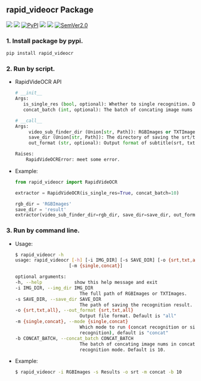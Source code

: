 ## rapid_videocr Package
<p align="left">
    <a href=""><img src="https://img.shields.io/badge/Python->=3.7,<=3.10-aff.svg"></a>
    <a href=""><img src="https://img.shields.io/badge/OS-Linux%2C%20Win%2C%20Mac-pink.svg"></a>
    <a href="https://pypi.org/project/rapid-videocr/"><img alt="PyPI" src="https://img.shields.io/pypi/v/rapid_videocr"></a>
    <a href="https://github.com/SWHL/RapidVideOCR/stargazers"><img src="https://img.shields.io/github/stars/SWHL/RapidVideOCR?color=ccf"></a>
    <a href="https://pepy.tech/project/rapid-videocr"><img src="https://static.pepy.tech/personalized-badge/rapid-videocr?period=total&units=abbreviation&left_color=grey&right_color=blue&left_text=Downloads"></a>
    <a href="https://semver.org/"><img alt="SemVer2.0" src="https://img.shields.io/badge/SemVer-2.0-brightgreen"></a>
</p>

### 1. Install package by pypi.
```bash
pip install rapid_videocr
```

### 2. Run by script.
- RapidVideOCR API
    ```python
    # __init__
    Args:
       is_single_res (bool, optional): Whether to single recognition. Defaults to False.
       concat_batch (int, optional): The batch of concating image nums in concat recognition mode. Defaults to 10.

    # __call__
    Args:
         video_sub_finder_dir (Union[str, Path]): RGBImages or TXTImages from VideoSubFinder app.
         save_dir (Union[str, Path]): The directory of saving the srt/txt file.
         out_format (str, optional): Output format of subtitle(srt, txt, all). Defaults to 'all'.

    Raises:
        RapidVideOCRError: meet some error.
    ```

- Example:
    ```python
    from rapid_videocr import RapidVideOCR

    extractor = RapidVideOCR(is_single_res=True, concat_batch=10)

    rgb_dir = 'RGBImages'
    save_dir = 'result'
    extractor(video_sub_finder_dir=rgb_dir, save_dir=save_dir, out_format='srt')
    ```

### 3. Run by command line.
- Usage:
    ```bash
    $ rapid_videocr -h
    usage: rapid_videocr [-h] [-i IMG_DIR] [-s SAVE_DIR] [-o {srt,txt,all}]
                        [-m {single,concat}]

    optional arguments:
    -h, --help            show this help message and exit
    -i IMG_DIR, --img_dir IMG_DIR
                            The full path of RGBImages or TXTImages.
    -s SAVE_DIR, --save_dir SAVE_DIR
                            The path of saving the recognition result.
    -o {srt,txt,all}, --out_format {srt,txt,all}
                            Output file format. Default is "all"
    -m {single,concat}, --mode {single,concat}
                            Which mode to run (concat recognition or single
                            recognition), default is "concat"
    -b CONCAT_BATCH, --concat_batch CONCAT_BATCH
                            The batch of concating image nums in concat
                            recognition mode. Default is 10.
    ```
- Example:
    ```bash
    $ rapid_videocr -i RGBImages -s Results -o srt -m concat -b 10
    ```
